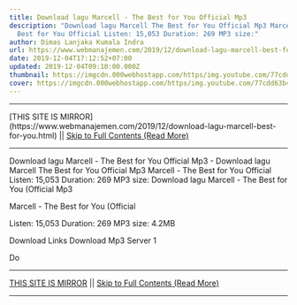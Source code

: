 ```yaml
---
title: Download lagu Marcell - The Best for You Official Mp3
description: "Download lagu Marcell The Best for You Official Mp3 Marcell - The
  Best for You Official Listen: 15,053 Duration: 269 MP3 size:"
author: Dimas Lanjaka Kumala Indra
url: https://www.webmanajemen.com/2019/12/download-lagu-marcell-best-for-you.html
date: 2019-12-04T17:12:52+07:00
updated: 2019-12-04T09:10:00.000Z
thumbnail: https://imgcdn.000webhostapp.com/https/img.youtube.com/77cdd63b44b1a95479c780c0f78877b6.jpeg
cover: https://imgcdn.000webhostapp.com/https/img.youtube.com/77cdd63b44b1a95479c780c0f78877b6.jpeg
---
```


<hr/> [THIS SITE IS MIRROR](https://www.webmanajemen.com/2019/12/download-lagu-marcell-best-for-you.html) || <a href="https://www.webmanajemen.com/2019/12/download-lagu-marcell-best-for-you.html" rel="follow" class="button" id="read-more">Skip to Full Contents (Read More)</a> <hr/> Download lagu Marcell - The Best for You Official Mp3 - Download lagu Marcell The Best for You Official Mp3 Marcell - The Best for You Official Listen: 15,053 Duration: 269 MP3 size: Download lagu Marcell - The Best for You (Official Mp3

  Marcell - The Best for You (Official 

  Listen: 15,053 
  Duration: 269 
  MP3 size: 4.2MB 

  Download Links 
  Download Mp3 Server 1 

  Do <hr/> [THIS SITE IS MIRROR](https://www.webmanajemen.com/2019/12/download-lagu-marcell-best-for-you.html) || <a href="https://www.webmanajemen.com/2019/12/download-lagu-marcell-best-for-you.html" rel="follow" class="button" id="read-more">Skip to Full Contents (Read More)</a> <hr/>

<script>
    if (location.host.includes('dimaslanjaka12')) {
      location.replace('https://www.webmanajemen.com/2019/12/download-lagu-marcell-best-for-you.html');
    }
  </script>